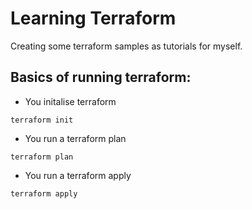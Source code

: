 # Learning Terraform

Creating some terraform samples as tutorials for myself.


## Basics of running terraform:

- You initalise terraform

```
terraform init
```

- You run a terraform plan 

```
terraform plan
```

- You run a terraform apply

```
terraform apply
```


